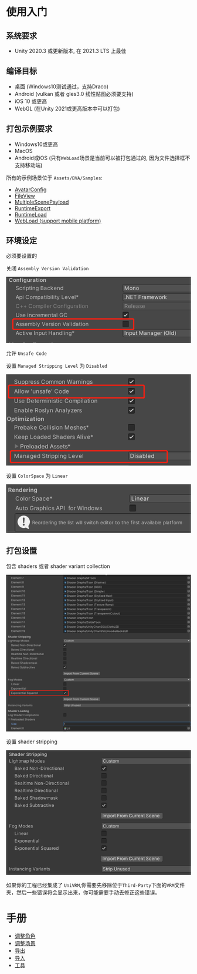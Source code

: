 # 使用入门

## 系统要求

- Unity 2020.3 或更新版本, 在 2021.3 LTS 上最佳

## 编译目标

- 桌面 (Windows10测试通过，支持Draco)
- Android (vulkan 或者 gles3.0 线性贴图必须要支持)
- iOS 10 或更高
- WebGL (在Unity 2021或更高版本中可以打包)

## 打包示例要求

- Windows10或更高
- MacOS
- Android或iOS (只有`WebLoad`场景是当前可以被打包通过的, 因为文件选择框不支持移动端)

所有的示例场景位于 `Assets/BVA/Samples`:
- [AvatarConfig](../docs/examples/AvatarConfig.md)
- [FileView](../docs/examples/FileViewer.md)
- [MultipleScenePayload](../docs/examples/MultipleScenePayload.md)
- [RuntimeExport](../docs/examples/RuntimeExport.md)
- [RuntimeLoad](../docs/examples/RuntimeLoad.md)
- [WebLoad (support mobile platform)](../docs/examples/WebLoad.md)

## 环境设定

必须要设置的

关闭 `Assembly Version Validation`

![glb](pics/assembly_version_validation.png)

允许 `Unsafe Code`

设置 `Managed Stripping Level` 为 `Disabled`

![glb](pics/managed_stripping_level.png)

设置 `ColorSpace` 为 `Linear`

![glb](pics/color_space_setting.png)

## 打包设置

包含 shaders 或者 shader variant collection

![glb](pics/graphics_setting.png)

设置 shader stripping

![glb](pics/shader_stripping.png)

如果你的工程已经集成了 `UniVRM`,你需要先移除位于`Third-Party`下面的`VRM`文件夹，然后一些错误将会显示出来，你可能需要手动去修正这些错误。

# 手册

- [调整角色](work/Avatar.md)
- [调整场景](work/Scene.md)
- [导出](work/Export.md)
- [导入](work/Import.md)
- [工具](tools/Tools.md)